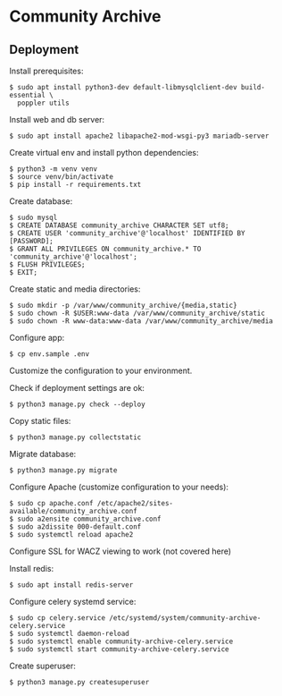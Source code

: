 # Community Archive

## Deployment

Install prerequisites:

    $ sudo apt install python3-dev default-libmysqlclient-dev build-essential \
      poppler utils

Install web and db server:

    $ sudo apt install apache2 libapache2-mod-wsgi-py3 mariadb-server

Create virtual env and install python dependencies:

    $ python3 -m venv venv
    $ source venv/bin/activate
    $ pip install -r requirements.txt

Create database:
    
    $ sudo mysql
    $ CREATE DATABASE community_archive CHARACTER SET utf8;
    $ CREATE USER 'community_archive'@'localhost' IDENTIFIED BY [PASSWORD];
    $ GRANT ALL PRIVILEGES ON community_archive.* TO 'community_archive'@'localhost';
    $ FLUSH PRIVILEGES;
    $ EXIT;

Create static and media directories:

    $ sudo mkdir -p /var/www/community_archive/{media,static}
    $ sudo chown -R $USER:www-data /var/www/community_archive/static
    $ sudo chown -R www-data:www-data /var/www/community_archive/media

Configure app:

    $ cp env.sample .env

Customize the configuration to your environment.

Check if deployment settings are ok:

    $ python3 manage.py check --deploy

Copy static files:

    $ python3 manage.py collectstatic

Migrate database:

    $ python3 manage.py migrate

Configure Apache (customize configuration to your needs):

    $ sudo cp apache.conf /etc/apache2/sites-available/community_archive.conf
    $ sudo a2ensite community_archive.conf
    $ sudo a2dissite 000-default.conf
    $ sudo systemctl reload apache2

Configure SSL for WACZ viewing to work (not covered here)

Install redis:

    $ sudo apt install redis-server

Configure celery systemd service:

    $ sudo cp celery.service /etc/systemd/system/community-archive-celery.service
    $ sudo systemctl daemon-reload
    $ sudo systemctl enable community-archive-celery.service
    $ sudo systemctl start community-archive-celery.service

Create superuser:

    $ python3 manage.py createsuperuser